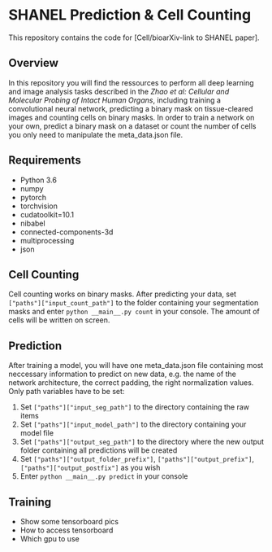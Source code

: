 # SHANEL Prediction & Cell Counting

This repository contains the code for [Cell/bioarXiv-link to SHANEL paper].

## Overview

In this repository you will find the ressources to perform all deep learning and image analysis tasks described in the _Zhao et al: Cellular and Molecular Probing of Intact Human
Organs_, including training a convolutional neural network, predicting a binary mask on tissue-cleared images and counting cells on binary masks. In order to train a network on your own, predict a binary mask on a dataset or count the number of cells you only need to manipulate the meta_data.json file.

## Requirements
- Python 3.6
- numpy
- pytorch 
- torchvision 
- cudatoolkit=10.1
- nibabel
- connected-components-3d
- multiprocessing
- json

## Cell Counting

Cell counting works on binary masks. After predicting your data, set `["paths"]["input_count_path"]` to the folder containing your segmentation masks and enter `python __main__.py count` in your console. The amount of cells will be written on screen.

## Prediction
After training a model, you will have one meta_data.json file containing most neccessary information to predict on new data, e.g. the name of the network architecture, the correct padding, the right normalization values. Only path variables have to be set: 

1. Set `["paths"]["input_seg_path"]` to the directory containing the raw items
2. Set `["paths"]["input_model_path"]` to the directory containing your model file
3. Set `["paths"]["output_seg_path"]` to the directory where the new output folder containing all predictions will be created
4. Set `["paths"]["output_folder_prefix"]`, `["paths"]["output_prefix"]`, `["paths"]["output_postfix"]` as you wish
5. Enter `python __main__.py predict` in your console

## Training

- Show some tensorboard pics
- How to access tensorboard
- Which gpu to use
